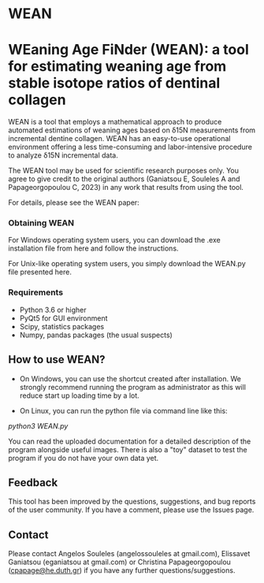 # WEAN
# WEaning Age FiNder (WEAN): a tool for estimating weaning age from stable isotope ratios of dentinal collagen

WEAN is a tool that employs a mathematical approach to produce automated estimations of weaning ages based on δ15N measurements from incremental dentine collagen. WEAN has an easy-to-use operational environment offering a less time-consuming and labor-intensive procedure to analyze δ15N incremental data.

The WEAN tool may be used for scientific research purposes only. You agree to give credit to the original authors (Ganiatsou E, Souleles A and Papageorgopoulou C, 2023) in any work that results from using the tool.

For details, please see the WEAN paper:

### Obtaining WEAN

For Windows operating system users, you can download the .exe installation file from here and follow the instructions.

For Unix-like operating system users, you simply download the WEAN.py file presented here.


### Requirements

* Python 3.6 or higher
* PyQt5 for GUI environment
* Scipy, statistics packages
* Numpy, pandas packages (the usual suspects)


## How to use WEAN?
* On Windows, you can use the shortcut created after installation. We strongly recommend running the program as administrator as this will reduce start up loading time by a lot.

* On Linux, you can run the python file via command line like this:

*python3 WEAN.py*

You can read the uploaded documentation for a detailed description of the program alongside useful images. There is also a "toy" dataset to test the program if you do not have your own data yet.

## Feedback
This tool has been improved by the questions, suggestions, and bug reports of the user community. If you have a comment, please use the Issues page.

## Contact

Please contact Angelos Souleles (angelossouleles at gmail.com), Elissavet Ganiatsou (eganiatsou at gmail.com) or Christina Papageorgopoulou (cpapage@he.duth.gr) if you have any further questions/suggestions.
